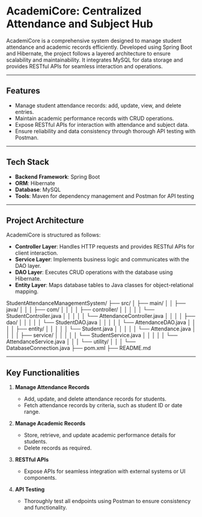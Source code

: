 # AcademiCore: Centralized Attendance and Subject Hub

AcademiCore is a comprehensive system designed to manage student attendance and academic records efficiently. Developed using Spring Boot and Hibernate, the project follows a layered architecture to ensure scalability and maintainability. It integrates MySQL for data storage and provides RESTful APIs for seamless interaction and operations.

---

## Features

- Manage student attendance records: add, update, view, and delete entries.  
- Maintain academic performance records with CRUD operations.  
- Expose RESTful APIs for interaction with attendance and subject data.  
- Ensure reliability and data consistency through thorough API testing with Postman.  

---

## Tech Stack

- **Backend Framework**: Spring Boot  
- **ORM**: Hibernate  
- **Database**: MySQL  
- **Tools**: Maven for dependency management and Postman for API testing  

---

## Project Architecture

AcademiCore is structured as follows:  

- **Controller Layer**: Handles HTTP requests and provides RESTful APIs for client interaction.  
- **Service Layer**: Implements business logic and communicates with the DAO layer.  
- **DAO Layer**: Executes CRUD operations with the database using Hibernate.  
- **Entity Layer**: Maps database tables to Java classes for object-relational mapping.


 
 StudentAttendanceManagementSystem/ ├── src/ │ ├── main/ │ │ ├── java/ │ │ │ ├── com/ │ │ │ │ ├── controller/ │ │ │ │ │ └── StudentController.java │ │ │ │ │ └── AttendanceController.java │ │ │ │ ├── dao/ │ │ │ │ │ └── StudentDAO.java │ │ │ │ │ └── AttendanceDAO.java │ │ │ │ ├── entity/ │ │ │ │ │ └── Student.java │ │ │ │ │ └── Attendance.java │ │ │ │ ├── service/ │ │ │ │ │ └── StudentService.java │ │ │ │ │ └── AttendanceService.java │ │ │ └── utility/ │ │ │ └── DatabaseConnection.java ├── pom.xml ├── README.md

---

## Key Functionalities

1. **Manage Attendance Records**  
   - Add, update, and delete attendance records for students.  
   - Fetch attendance records by criteria, such as student ID or date range.  

2. **Manage Academic Records**  
   - Store, retrieve, and update academic performance details for students.  
   - Delete records as required.  

3. **RESTful APIs**  
   - Expose APIs for seamless integration with external systems or UI components.  

4. **API Testing**  
   - Thoroughly test all endpoints using Postman to ensure consistency and functionality.  



